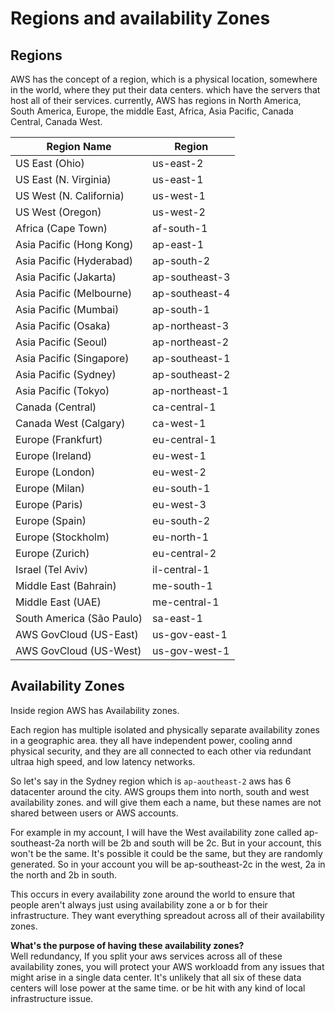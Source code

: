 # Regions and availability Zones

## Regions 
AWS has the concept of a region, which is a physical location, somewhere in the world, where they put their data centers. which have the servers that host all of their services. currently, AWS has regions in North America, South America, Europe, the middle East, Africa, Asia Pacific, Canada Central, Canada West.

| Region Name             | Region     |
|-------------------------|------------|
| US East (Ohio)          | us-east-2  |
| US East (N. Virginia)   | us-east-1  |
| US West (N. California) | us-west-1  |
| US West (Oregon)        | us-west-2  |
| Africa (Cape Town)      | af-south-1 |
| Asia Pacific (Hong Kong)| ap-east-1  |
| Asia Pacific (Hyderabad)| ap-south-2 |
| Asia Pacific (Jakarta)  | ap-southeast-3 |
| Asia Pacific (Melbourne)| ap-southeast-4 |
| Asia Pacific (Mumbai)   | ap-south-1 |
| Asia Pacific (Osaka)    | ap-northeast-3 |
| Asia Pacific (Seoul)    | ap-northeast-2 |
| Asia Pacific (Singapore)| ap-southeast-1 |
| Asia Pacific (Sydney)   | ap-southeast-2 |
| Asia Pacific (Tokyo)    | ap-northeast-1 |
| Canada (Central)        | ca-central-1 |
| Canada West (Calgary)   | ca-west-1   |
| Europe (Frankfurt)      | eu-central-1 |
| Europe (Ireland)        | eu-west-1   |
| Europe (London)         | eu-west-2   |
| Europe (Milan)          | eu-south-1  |
| Europe (Paris)          | eu-west-3   |
| Europe (Spain)          | eu-south-2  |
| Europe (Stockholm)      | eu-north-1  |
| Europe (Zurich)         | eu-central-2 |
| Israel (Tel Aviv)       | il-central-1 |
| Middle East (Bahrain)   | me-south-1  |
| Middle East (UAE)       | me-central-1 |
| South America (São Paulo)| sa-east-1  |
| AWS GovCloud (US-East)  | us-gov-east-1 |
| AWS GovCloud (US-West)  | us-gov-west-1 |




## Availability Zones 

Inside region AWS has Availability zones.

Each region has multiple isolated and physically separate availability zones in a geographic area. they all have independent power, cooling annd physical security, and they are all connected to each other via redundant ultraa high speed, and low latency networks. 

So let's say in the Sydney region which is `ap-aoutheast-2` aws has 6 datacenter around the city. AWS groups them into  north, south and west availability zones. and will give them each a name, but these names are not shared between users or AWS accounts. 

For example in my account, I will have the West availability zone called ap-southeast-2a  north will be 2b and south will be 2c. But in your account, this won't be the same. It's possible it could be the same, but they are randomly generated. So in your account you will be ap-southeast-2c in the west, 2a in the north and 2b in south.

This occurs in every availability zone around the world to ensure that people aren't always just using availability zone a or b for their infrastructure. They want everything spreadout across all of their availability zones. 

**What's the purpose of having these availability zones?**   
Well redundancy, If you split your aws services across all of these availability zones, you will protect your AWS workloadd from any issues that might arise in a single data center. It's unlikely that all six of these data centers will lose power at the same time. or be hit with any kind of local infrastructure issue. 